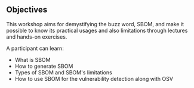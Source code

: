 ## Objectives

This workshop aims for demystifying the buzz word, SBOM, and make it possible to know its practical usages and also limitations through lectures and hands-on exercises.

A participant can learn:

- What is SBOM
- How to generate SBOM
- Types of SBOM and SBOM's limitations
- How to use SBOM for the vulnerability detection along with OSV
